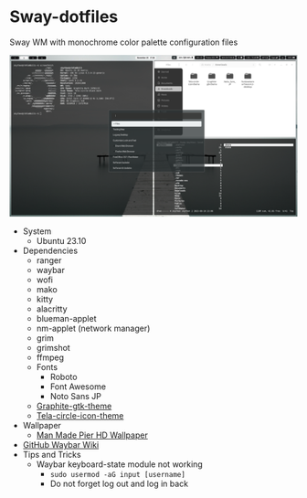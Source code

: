 # Sway-dotfiles
Sway WM with monochrome color palette configuration files

![sway-monochrome-personal.png](/assets/sway-monochrome-personal.png)
- System
  	- Ubuntu 23.10
- Dependencies
	- ranger
	- waybar
	- wofi
	- mako
	- kitty
	- alacritty
	- blueman-applet
   	- nm-applet (network manager)
	- grim
	- grimshot
	- ffmpeg
	- Fonts
		- Roboto
		- Font Awesome
		- Noto Sans JP
	- [ Graphite-gtk-theme](https://github.com/vinceliuice/Graphite-gtk-theme)
	- [Tela-circle-icon-theme](https://github.com/vinceliuice/Tela-circle-icon-theme)
- Wallpaper
	- [Man Made Pier HD Wallpaper](https://wall.alphacoders.com/big.php?i=875211)
- [GitHub Waybar Wiki ](https://github.com/Alexays/Waybar/wiki)
- Tips and Tricks
  	- Waybar keyboard-state module not working
  		- ``` sudo usermod -aG input [username] ```
		- Do not forget log out and log in back
